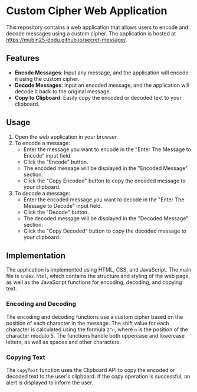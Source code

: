 # Custom Cipher Web Application

This repository contains a web application that allows users to encode and decode messages using a custom cipher. The application is hosted at https://mubin25-dodu.github.io/secret-message/.

## Features

* **Encode Messages**: Input any message, and the application will encode it using the custom cipher.
* **Decode Messages**: Input an encoded message, and the application will decode it back to the original message.
* **Copy to Clipboard**: Easily copy the encoded or decoded text to your clipboard.

## Usage

1. Open the web application in your browser.
2. To encode a message:
   * Enter the message you want to encode in the "Enter The Message to Encode" input field.
   * Click the "Encode" button.
   * The encoded message will be displayed in the "Encoded Message" section.
   * Click the "Copy Encoded" button to copy the encoded message to your clipboard.
3. To decode a message:
   * Enter the encoded message you want to decode in the "Enter The Message to Decode" input field.
   * Click the "Decode" button.
   * The decoded message will be displayed in the "Decoded Message" section.
   * Click the "Copy Decoded" button to copy the decoded message to your clipboard.

## Implementation

The application is implemented using HTML, CSS, and JavaScript. The main file is `index.html`, which contains the structure and styling of the web page, as well as the JavaScript functions for encoding, decoding, and copying text.

### Encoding and Decoding

The encoding and decoding functions use a custom cipher based on the position of each character in the message. The shift value for each character is calculated using the formula `2^n`, where `n` is the position of the character modulo 5. The functions handle both uppercase and lowercase letters, as well as spaces and other characters.

### Copying Text

The `copyText` function uses the Clipboard API to copy the encoded or decoded text to the user's clipboard. If the copy operation is successful, an alert is displayed to inform the user.

